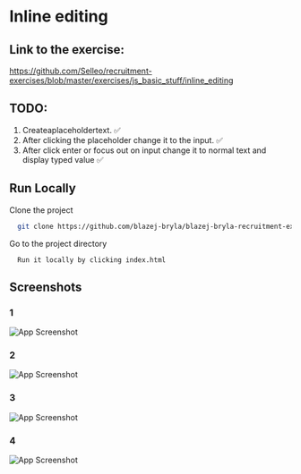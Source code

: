 
# Inline editing

## Link to the exercise:

https://github.com/Selleo/recruitment-exercises/blob/master/exercises/js_basic_stuff/inline_editing

## TODO:
1. Createaplaceholdertext. ✅
2. After clicking the placeholder change it to the input. ✅
3. After click enter or focus out on input change it to normal text and display typed value ✅




## Run Locally

Clone the project

```bash
  git clone https://github.com/blazej-bryla/blazej-bryla-recruitment-exercises/tree/main/inline-editing
```

Go to the project directory


```
  Run it locally by clicking index.html
```




## Screenshots

### 1
![App Screenshot](https://iili.io/Hgno43l.png)

### 2
![App Screenshot](https://iili.io/Hgnom6x.png)

### 3
![App Screenshot](https://iili.io/HgnxE9S.png)

### 4
![App Screenshot](https://iili.io/HgnzfO7.png)

